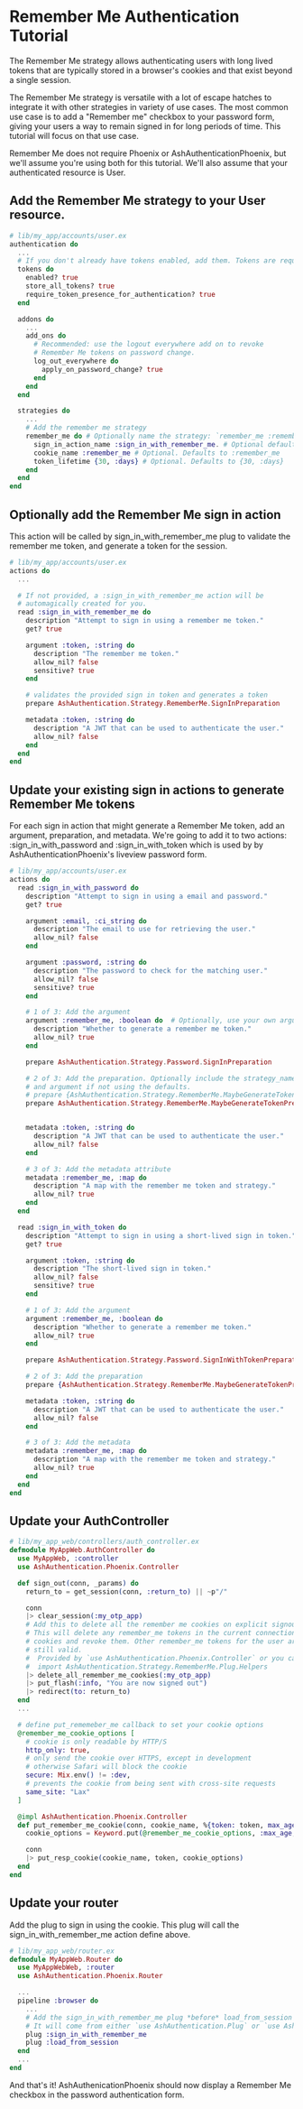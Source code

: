 # Remember Me Authentication Tutorial

The Remember Me strategy allows authenticating users with long lived tokens
that are typically stored in a browser's cookies and that exist beyond a single session. 

The Remember Me strategy is versatile with a lot of escape hatches to integrate it 
with other strategies in variety of use cases. The most common use case is to add 
a "Remember me" checkbox to your password form, giving your users a way to remain 
signed in for long periods of time. This tutorial will focus on that use case.

Remember Me does not require Phoenix or AshAuthenticationPhoenix, but we'll assume
you're using both for this tutorial. We'll also assume that your authenticated
resource is User.

## Add the Remember Me strategy to your User resource.

```elixir
# lib/my_app/accounts/user.ex
authentication do
  ...
  # If you don't already have tokens enabled, add them. Tokens are required.
  tokens do
    enabled? true
    store_all_tokens? true
    require_token_presence_for_authentication? true
  end

  addons do
    ...
    add_ons do
      # Recommended: use the logout everywhere add on to revoke
      # Remember Me tokens on password change.
      log_out_everywhere do
        apply_on_password_change? true
      end
    end
  end

  strategies do
    ...
    # Add the remember me strategy
    remember_me do # Optionally name the strategy: `remember_me :remember_me do`
      sign_in_action_name :sign_in_with_remember_me. # Optional defaults to :sign_in_with_[:strategy_name]
      cookie_name :remember_me # Optional. Defaults to :remember_me
      token_lifetime {30, :days} # Optional. Defaults to {30, :days}
    end
  end
end
```

## Optionally add the Remember Me sign in action

This action will be called by sign_in_with_remember_me plug to validate the remember me 
token, and generate a token for the session.

```elixir
# lib/my_app/accounts/user.ex
actions do
  ...

  # If not provided, a :sign_in_with_remember_me action will be 
  # automagically created for you.
  read :sign_in_with_remember_me do
    description "Attempt to sign in using a remember me token."
    get? true

    argument :token, :string do
      description "The remember me token."
      allow_nil? false
      sensitive? true
    end

    # validates the provided sign in token and generates a token
    prepare AshAuthentication.Strategy.RememberMe.SignInPreparation

    metadata :token, :string do
      description "A JWT that can be used to authenticate the user."
      allow_nil? false
    end
  end
end
```

## Update your existing sign in actions to generate Remember Me tokens

For each sign in action that might generate a Remember Me token, add an argument, 
preparation, and metadata. We're going to add it to two actions: :sign_in_with_password 
and :sign_in_with_token which is used by by AshAuthenticationPhoenix's liveview 
password form.

```elixir
# lib/my_app/accounts/user.ex
actions do
  read :sign_in_with_password do
    description "Attempt to sign in using a email and password."
    get? true

    argument :email, :ci_string do
      description "The email to use for retrieving the user."
      allow_nil? false
    end

    argument :password, :string do
      description "The password to check for the matching user."
      allow_nil? false
      sensitive? true
    end

    # 1 of 3: Add the argument
    argument :remember_me, :boolean do  # Optionally, use your own argument name
      description "Whether to generate a remember me token."
      allow_nil? true
    end

    prepare AshAuthentication.Strategy.Password.SignInPreparation

    # 2 of 3: Add the preparation. Optionally include the strategy_name 
    # and argument if not using the defaults.
    # prepare {AshAuthentication.Strategy.RememberMe.MaybeGenerateTokenPreparation, strategy_name: :remember_me, argument: :remember_me}
    prepare AshAuthentication.Strategy.RememberMe.MaybeGenerateTokenPreparation


    metadata :token, :string do
      description "A JWT that can be used to authenticate the user."
      allow_nil? false
    end

    # 3 of 3: Add the metadata attribute
    metadata :remember_me, :map do
      description "A map with the remember me token and strategy."
      allow_nil? true
    end
  end

  read :sign_in_with_token do
    description "Attempt to sign in using a short-lived sign in token."
    get? true

    argument :token, :string do
      description "The short-lived sign in token."
      allow_nil? false
      sensitive? true
    end

    # 1 of 3: Add the argument
    argument :remember_me, :boolean do
      description "Whether to generate a remember me token."
      allow_nil? true
    end

    prepare AshAuthentication.Strategy.Password.SignInWithTokenPreparation

    # 2 of 3: Add the preparation
    prepare {AshAuthentication.Strategy.RememberMe.MaybeGenerateTokenPreparation, strategy_name: :remember_me}

    metadata :token, :string do
      description "A JWT that can be used to authenticate the user."
      allow_nil? false
    end

    # 3 of 3: Add the metadata
    metadata :remember_me, :map do
      description "A map with the remember me token and strategy."
      allow_nil? true
    end
  end
end
```

## Update your AuthController

```elixir
# lib/my_app_web/controllers/auth_controller.ex
defmodule MyAppWeb.AuthController do
  use MyAppWeb, :controller
  use AshAuthentication.Phoenix.Controller

  def sign_out(conn, _params) do
    return_to = get_session(conn, :return_to) || ~p"/"

    conn
    |> clear_session(:my_otp_app)
    # Add this to delete all the remember me cookies on explicit signout.
    # This will delete any remember_me tokens in the current connection's
    # cookies and revoke them. Other remember_me tokens for the user are
    # still valid.
    #  Provided by `use AshAuthentication.Phoenix.Controller` or you can
    #  import AshAuthentication.Strategy.RememberMe.Plug.Helpers
    |> delete_all_remember_me_cookies(:my_otp_app)
    |> put_flash(:info, "You are now signed out")
    |> redirect(to: return_to)
  end
  ...

  # define put_rememeber_me callback to set your cookie options
  @remember_me_cookie_options [
    # cookie is only readable by HTTP/S
    http_only: true,
    # only send the cookie over HTTPS, except in development
    # otherwise Safari will block the cookie
    secure: Mix.env() != :dev,
    # prevents the cookie from being sent with cross-site requests
    same_site: "Lax"
  ]

  @impl AshAuthentication.Phoenix.Controller
  def put_remember_me_cookie(conn, cookie_name, %{token: token, max_age: max_age}) do
    cookie_options = Keyword.put(@remember_me_cookie_options, :max_age, max_age)

    conn
    |> put_resp_cookie(cookie_name, token, cookie_options)
  end
end
```

## Update your router

Add the plug to sign in using the cookie. This plug will call the 
sign_in_with_remember_me action define above.

```elixir
# lib/my_app_web/router.ex
defmodule MyAppWeb.Router do
  use MyAppWebWeb, :router
  use AshAuthentication.Phoenix.Router

  ...
  pipeline :browser do
    ...
    # Add the sign_in_with_remember_me plug *before* load_from_session
    # It will come from either `use AshAuthentication.Plug` or `use AshAuthentication.Phoenix.Router`
    plug :sign_in_with_remember_me
    plug :load_from_session
  end
  ...
end
```

And that's it! AshAuthenicationPhoenix should now display a Remember Me checkbox
in the password authentication form.